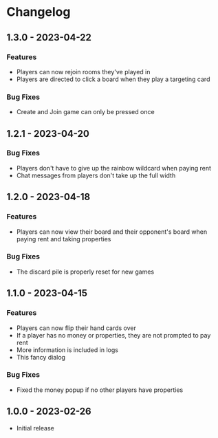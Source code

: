 # Changelog

## 1.3.0 - 2023-04-22

### Features
* Players can now rejoin rooms they've played in
* Players are directed to click a board when they play a targeting card

### Bug Fixes
* Create and Join game can only be pressed once


## 1.2.1 - 2023-04-20

### Bug Fixes
* Players don't have to give up the rainbow wildcard when paying rent
* Chat messages from players don't take up the full width


## 1.2.0 - 2023-04-18

### Features
* Players can now view their board and their opponent's board when paying rent and taking properties

### Bug Fixes
* The discard pile is properly reset for new games


## 1.1.0 - 2023-04-15

### Features
* Players can now flip their hand cards over
* If a player has no money or properties, they are not prompted to pay rent
* More information is included in logs
* This fancy dialog

### Bug Fixes
* Fixed the money popup if no other players have properties


## 1.0.0 - 2023-02-26
* Initial release

